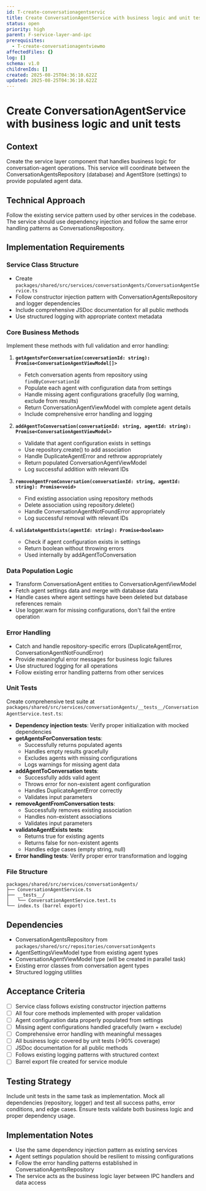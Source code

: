 ```yaml
---
id: T-create-conversationagentservic
title: Create ConversationAgentService with business logic and unit tests
status: open
priority: high
parent: F-service-layer-and-ipc
prerequisites:
  - T-create-conversationagentviewmo
affectedFiles: {}
log: []
schema: v1.0
childrenIds: []
created: 2025-08-25T04:36:10.622Z
updated: 2025-08-25T04:36:10.622Z
---
```


# Create ConversationAgentService with business logic and unit tests

## Context

Create the service layer component that handles business logic for conversation-agent operations. This service will coordinate between the ConversationAgentsRepository (database) and AgentStore (settings) to provide populated agent data.

## Technical Approach

Follow the existing service pattern used by other services in the codebase. The service should use dependency injection and follow the same error handling patterns as ConversationsRepository.

## Implementation Requirements

### Service Class Structure

- Create `packages/shared/src/services/conversationAgents/ConversationAgentService.ts`
- Follow constructor injection pattern with ConversationAgentsRepository and logger dependencies
- Include comprehensive JSDoc documentation for all public methods
- Use structured logging with appropriate context metadata

### Core Business Methods

Implement these methods with full validation and error handling:

1. **`getAgentsForConversation(conversationId: string): Promise<ConversationAgentViewModel[]>`**
   - Fetch conversation agents from repository using `findByConversationId`
   - Populate each agent with configuration data from settings
   - Handle missing agent configurations gracefully (log warning, exclude from results)
   - Return ConversationAgentViewModel with complete agent details
   - Include comprehensive error handling and logging

2. **`addAgentToConversation(conversationId: string, agentId: string): Promise<ConversationAgentViewModel>`**
   - Validate that agent configuration exists in settings
   - Use repository.create() to add association
   - Handle DuplicateAgentError and rethrow appropriately
   - Return populated ConversationAgentViewModel
   - Log successful addition with relevant IDs

3. **`removeAgentFromConversation(conversationId: string, agentId: string): Promise<void>`**
   - Find existing association using repository methods
   - Delete association using repository.delete()
   - Handle ConversationAgentNotFoundError appropriately
   - Log successful removal with relevant IDs

4. **`validateAgentExists(agentId: string): Promise<boolean>`**
   - Check if agent configuration exists in settings
   - Return boolean without throwing errors
   - Used internally by addAgentToConversation

### Data Population Logic

- Transform ConversationAgent entities to ConversationAgentViewModel
- Fetch agent settings data and merge with database data
- Handle cases where agent settings have been deleted but database references remain
- Use logger.warn for missing configurations, don't fail the entire operation

### Error Handling

- Catch and handle repository-specific errors (DuplicateAgentError, ConversationAgentNotFoundError)
- Provide meaningful error messages for business logic failures
- Use structured logging for all operations
- Follow existing error handling patterns from other services

### Unit Tests

Create comprehensive test suite at `packages/shared/src/services/conversationAgents/__tests__/ConversationAgentService.test.ts`:

- **Dependency injection tests**: Verify proper initialization with mocked dependencies
- **getAgentsForConversation tests**:
  - Successfully returns populated agents
  - Handles empty results gracefully
  - Excludes agents with missing configurations
  - Logs warnings for missing agent data
- **addAgentToConversation tests**:
  - Successfully adds valid agent
  - Throws error for non-existent agent configuration
  - Handles DuplicateAgentError correctly
  - Validates input parameters
- **removeAgentFromConversation tests**:
  - Successfully removes existing association
  - Handles non-existent associations
  - Validates input parameters
- **validateAgentExists tests**:
  - Returns true for existing agents
  - Returns false for non-existent agents
  - Handles edge cases (empty string, null)
- **Error handling tests**: Verify proper error transformation and logging

### File Structure

```
packages/shared/src/services/conversationAgents/
├── ConversationAgentService.ts
├── __tests__/
│   └── ConversationAgentService.test.ts
└── index.ts (barrel export)
```

## Dependencies

- ConversationAgentsRepository from `packages/shared/src/repositories/conversationAgents`
- AgentSettingsViewModel type from existing agent types
- ConversationAgentViewModel type (will be created in parallel task)
- Existing error classes from conversation agent types
- Structured logging utilities

## Acceptance Criteria

- [ ] Service class follows existing constructor injection patterns
- [ ] All four core methods implemented with proper validation
- [ ] Agent configuration data properly populated from settings
- [ ] Missing agent configurations handled gracefully (warn + exclude)
- [ ] Comprehensive error handling with meaningful messages
- [ ] All business logic covered by unit tests (>90% coverage)
- [ ] JSDoc documentation for all public methods
- [ ] Follows existing logging patterns with structured context
- [ ] Barrel export file created for service module

## Testing Strategy

Include unit tests in the same task as implementation. Mock all dependencies (repository, logger) and test all success paths, error conditions, and edge cases. Ensure tests validate both business logic and proper dependency usage.

## Implementation Notes

- Use the same dependency injection pattern as existing services
- Agent settings population should be resilient to missing configurations
- Follow the error handling patterns established in ConversationAgentsRepository
- The service acts as the business logic layer between IPC handlers and data access
